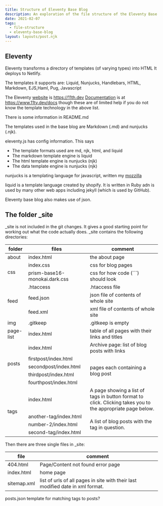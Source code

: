 ```yaml
---
title: Structure of Eleventy Base Blog
description: An exploration of the file structure of the Eleventy Base Blog
date: 2021-02-07
tags:
  - file-structure
  - eleventy-base-blog
layout: layouts/post.njk
---
```


## Eleventy
Eleventy transforms a directory of templates (of varying types) into HTML It deploys to Netlify.

The templates it supports are: Liquid, Nunjucks, Handlebars, HTML, Markdown, EJS,Haml, Pug, Javascript

The Eleventy [website](https://www.11ty.dev) is https://11th.dev
[Documentation](https://www.11ty.dev/docs) is at https://www.11ty.dev/docs though these are of limited help if you do not know the template technology in the above list.

There is some information in README.md

The templates used in the base blog are Markdown (.md) and nunjucks (.njk).

eleventy.js has config information. This says
- The template formats used are md, njk, html, and liquid
- The markdown template engine is liquid
- The html template engine is nunjucks (njk)
- The data template engine is nunjucks (njk)

nunjucks is a templating language for javascript, written my [mozzilla](https://www.mozilla.github.io/nunjucks)

liquid is a template language created by shopify. It is written in Ruby adn is used by many other web apps including jekyll (which is used by GitHub).

Eleventy base blog also makes use of json.

## The folder _site
_site is not included in the git changes. It gives a good starting point for working out what the code actually does. _site contains the following directories:

<div class="table-responsive">
    <table class="table table-hover table-bordered border-primary align-middle">
        <thead>
            <tr>
                <th>folder</th><th>files</th><th>comment</th>
            </tr>
        </thead>
        <tbody>
            <tr>
                <td>about</td><td>index.html</td><td>the about page</td>
            </tr>
            <tr>
                <td rowspan="2">css</td>
                <td>index.css</td><td>css for blog pages</td>
            </tr>
            <tr>
                <td>prism-base16-monokai.dark.css</td>
                <td>css for how code (```) should look</td></tr>            
            </tr>
            <tr>
                <td rowspan="3">feed</td>
                <td>.htaccess</td><td>.htaccess file</td>
            </tr>
            <tr>
                <td>feed.json</td><td>json file of contents of whole site</td>
            </tr>
            <tr>
                <td>feed.xml</td><td>xml file of contents of whole site</td>
            </tr>
            <tr><td>img</td><td>.gitkeep</td><td>.gitkeep is empty</td></tr>
            <tr><td>page-list</td><td>index.html</td>
                 <td>table of all pages with their links and titles</td>
            </tr>
            <tr><td rowspan="5">posts</td><td>index.html</td>
                <td>Archive page: list of blog posts with links</td>
            </tr>
            <tr>
                <td>firstpost/index.html</td>
                <td rowspan="4">pages each containing a blog post</td>
            </tr>
            <tr><td>secondpost/index.html</td></tr>
            <tr><td>thirdpost/index.html</td></tr>
            <tr><td>fourthpost/index.html</td></tr>
            <tr><td rowspan="4">tags</td><td>index.html</td>
                <td>A page showing a list of tags in button format to click. Clicking takes you to the appropriate page below.</td>
            </tr>
            <tr><td>another-tag/index.html</td>
                <td rowspan="3">A list of blog posts with the tag in question.</td>
            </tr>
            <tr><td>number-2/index.html</td></tr>
            <tr><td>second-tag/index.html</td></tr>
        </tbody>
    </table>
</div>

Then there are three single files in _site:
<div class="table-responsive">
    <table class="table table-hover table-bordered border-primary align-middle">
        <thead>
            <tr>
                <th>file</th><th>comment</th>
            </tr>
        </thead>
        <tbody>
        <tr><td>404.html</td><td>Page/Content not found error page</td></tr>
        <tr><td>index.html</td><td>home page</td></tr>
        <tr><td>sitemap.xml</td><td>list of urls of all pages in site with their last modified date in xml format.</td></tr>
        </tbody>
    </table>
</div>
<tr><td>posts.json</td>
                <td>template for matching tags to posts?</td>
